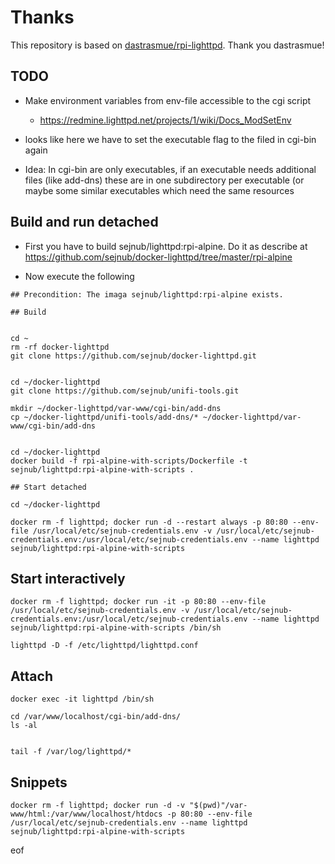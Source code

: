 # Thanks

This repository is based on [dastrasmue/rpi-lighttpd](https://github.com/dastrasmue/rpi-lighttpd). 
Thank you dastrasmue!

## TODO
- Make environment variables from env-file accessible to the cgi script

  - https://redmine.lighttpd.net/projects/1/wiki/Docs_ModSetEnv

- looks like here we have to set the executable flag to the filed in cgi-bin again
- Idea: In cgi-bin are only executables, if an executable needs additional files (like add-dns) these are in one subdirectory per executable (or maybe some similar executables which need the same resources

## Build and run detached

- First you have to build sejnub/lighttpd:rpi-alpine. Do it as describe at <https://github.com/sejnub/docker-lighttpd/tree/master/rpi-alpine>

- Now execute the following

````
## Precondition: The imaga sejnub/lighttpd:rpi-alpine exists.

## Build


cd ~
rm -rf docker-lighttpd
git clone https://github.com/sejnub/docker-lighttpd.git


cd ~/docker-lighttpd
git clone https://github.com/sejnub/unifi-tools.git

mkdir ~/docker-lighttpd/var-www/cgi-bin/add-dns
cp ~/docker-lighttpd/unifi-tools/add-dns/* ~/docker-lighttpd/var-www/cgi-bin/add-dns


cd ~/docker-lighttpd 
docker build -f rpi-alpine-with-scripts/Dockerfile -t sejnub/lighttpd:rpi-alpine-with-scripts .

## Start detached

cd ~/docker-lighttpd 

docker rm -f lighttpd; docker run -d --restart always -p 80:80 --env-file /usr/local/etc/sejnub-credentials.env -v /usr/local/etc/sejnub-credentials.env:/usr/local/etc/sejnub-credentials.env --name lighttpd sejnub/lighttpd:rpi-alpine-with-scripts

````


## Start interactively
````
docker rm -f lighttpd; docker run -it -p 80:80 --env-file /usr/local/etc/sejnub-credentials.env -v /usr/local/etc/sejnub-credentials.env:/usr/local/etc/sejnub-credentials.env --name lighttpd sejnub/lighttpd:rpi-alpine-with-scripts /bin/sh

lighttpd -D -f /etc/lighttpd/lighttpd.conf

````

## Attach

````
docker exec -it lighttpd /bin/sh

cd /var/www/localhost/cgi-bin/add-dns/
ls -al


tail -f /var/log/lighttpd/*

````

## Snippets
````
docker rm -f lighttpd; docker run -d -v "$(pwd)"/var-www/html:/var/www/localhost/htdocs -p 80:80 --env-file /usr/local/etc/sejnub-credentials.env --name lighttpd sejnub/lighttpd:rpi-alpine-with-scripts
````




eof
